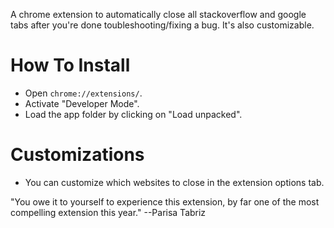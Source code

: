 A chrome extension to automatically close all stackoverflow and google tabs after you're done toubleshooting/fixing a bug. It's also customizable. 

# How To Install
* Open `chrome://extensions/`.
* Activate "Developer Mode".
* Load the app folder by clicking on "Load unpacked".

# Customizations 
* You can customize which websites to close in the extension options tab. 


"You owe it to yourself to experience this extension, by far one of the most compelling extension this year." --Parisa Tabriz
